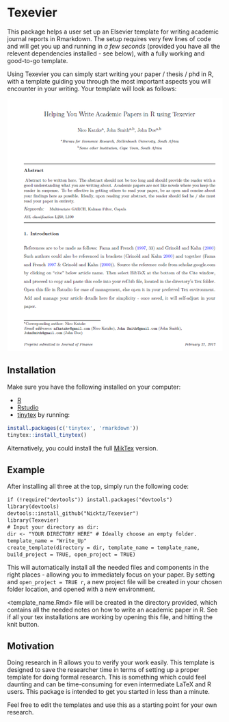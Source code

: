 
<!-- README.md is generated from README.Rmd. Please edit that file -->

# Texevier

<!-- badges: start -->

<!-- badges: end -->

This package helps a user set up an Elsevier template for writing
academic journal reports in Rmarkdown. The setup requires very few lines
of code and will get you up and running in *a few seconds* (provided you
have all the relevent dependencies installed - see below), with a fully
working and good-to-go template.

Using Texevier you can simply start writing your paper / thesis / phd in
R, with a template guiding you through the most important aspects you
will encounter in your writing. Your template will look as follows:

![Screenshot](inst/ScreenShot/Example.PNG)

## Installation

Make sure you have the following installed on your computer:

  - [R](http://cran.r-project.org/bin/windows/base/)
  - [Rstudio](http://www.rstudio.com/)
  - [tinytex](https://yihui.name/tinytex/) by running:

<!-- end list -->

``` r
install.packages(c('tinytex', 'rmarkdown'))
tinytex::install_tinytex()
```

Alternatively, you could install the full
[MikTex](http://miktex.org/download) version.

## Example

After installing all three at the top, simply run the following code:

    if (!require("devtools")) install.packages("devtools")
    library(devtools)
    devtools::install_github("Nicktz/Texevier")
    library(Texevier)
    # Input your directory as dir:
    dir <- "YOUR DIRECTORY HERE" # Ideally choose an empty folder.
    template_name = "Write_Up"
    create_template(directory = dir, template_name = template_name, build_project = TRUE, open_project = TRUE)

This will automatically install all the needed files and components in
the right places - allowing you to immediately focus on your paper. By
setting and `open_project = TRUE r`, a new project file will be created
in your chosen folder location, and opened with a new environment.

\<template\_name.Rmd\> file will be created in the directory provided,
which contains all the needed notes on how to write an academic paper in
R. See if all your tex installations are working by opening this file,
and hitting the knit button.

## Motivation

Doing research in R allows you to verify your work easily. This template
is designed to save the researcher time in terms of setting up a proper
template for doing formal research. This is something which could feel
daunting and can be time-consuming for even intermediate LaTeX and R
users. This package is intended to get you started in less than a
minute.

Feel free to edit the templates and use this as a starting point for
your own research.
